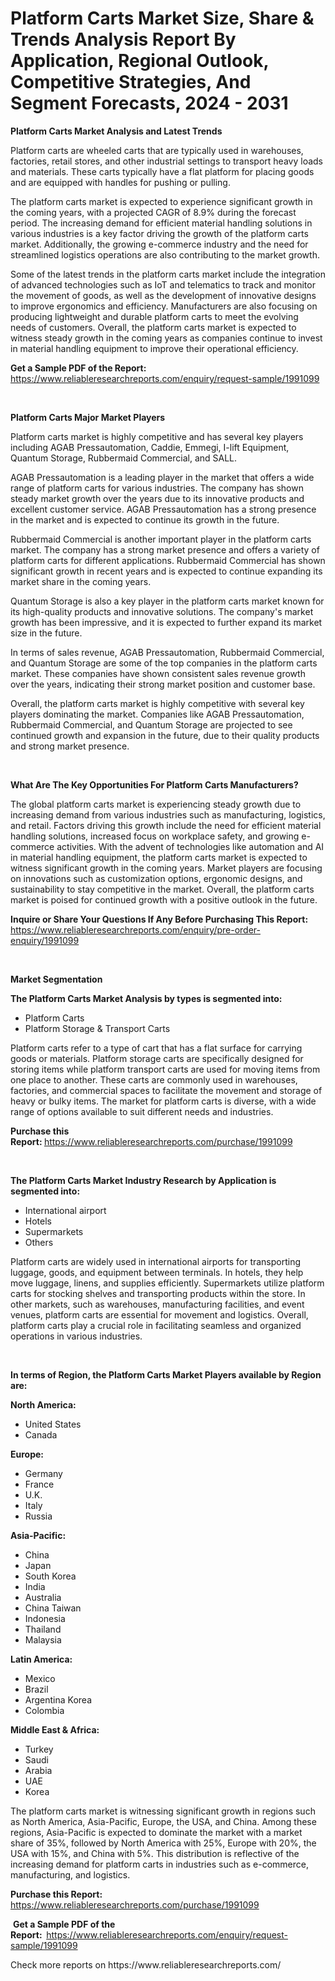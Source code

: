 <p><h1>Platform Carts Market Size, Share & Trends Analysis Report By Application, Regional Outlook, Competitive Strategies, And Segment Forecasts, 2024 - 2031</h1></p><p><strong>Platform Carts Market Analysis and Latest Trends</strong></p>
<p><p>Platform carts are wheeled carts that are typically used in warehouses, factories, retail stores, and other industrial settings to transport heavy loads and materials. These carts typically have a flat platform for placing goods and are equipped with handles for pushing or pulling.</p><p>The platform carts market is expected to experience significant growth in the coming years, with a projected CAGR of 8.9% during the forecast period. The increasing demand for efficient material handling solutions in various industries is a key factor driving the growth of the platform carts market. Additionally, the growing e-commerce industry and the need for streamlined logistics operations are also contributing to the market growth.</p><p>Some of the latest trends in the platform carts market include the integration of advanced technologies such as IoT and telematics to track and monitor the movement of goods, as well as the development of innovative designs to improve ergonomics and efficiency. Manufacturers are also focusing on producing lightweight and durable platform carts to meet the evolving needs of customers. Overall, the platform carts market is expected to witness steady growth in the coming years as companies continue to invest in material handling equipment to improve their operational efficiency.</p></p>
<p><strong>Get a Sample PDF of the Report:&nbsp;</strong> <a href="https://www.reliableresearchreports.com/enquiry/request-sample/1991099">https://www.reliableresearchreports.com/enquiry/request-sample/1991099</a></p>
<p>&nbsp;</p>
<p><strong>Platform Carts Major Market Players</strong></p>
<p><p>Platform carts market is highly competitive and has several key players including AGAB Pressautomation, Caddie, Emmegi, I-lift Equipment, Quantum Storage, Rubbermaid Commercial, and SALL. </p><p>AGAB Pressautomation is a leading player in the market that offers a wide range of platform carts for various industries. The company has shown steady market growth over the years due to its innovative products and excellent customer service. AGAB Pressautomation has a strong presence in the market and is expected to continue its growth in the future.</p><p>Rubbermaid Commercial is another important player in the platform carts market. The company has a strong market presence and offers a variety of platform carts for different applications. Rubbermaid Commercial has shown significant growth in recent years and is expected to continue expanding its market share in the coming years.</p><p>Quantum Storage is also a key player in the platform carts market known for its high-quality products and innovative solutions. The company's market growth has been impressive, and it is expected to further expand its market size in the future.</p><p>In terms of sales revenue, AGAB Pressautomation, Rubbermaid Commercial, and Quantum Storage are some of the top companies in the platform carts market. These companies have shown consistent sales revenue growth over the years, indicating their strong market position and customer base.</p><p>Overall, the platform carts market is highly competitive with several key players dominating the market. Companies like AGAB Pressautomation, Rubbermaid Commercial, and Quantum Storage are projected to see continued growth and expansion in the future, due to their quality products and strong market presence.</p></p>
<p>&nbsp;</p>
<p><strong>What Are The Key Opportunities For Platform Carts Manufacturers?</strong></p>
<p><p>The global platform carts market is experiencing steady growth due to increasing demand from various industries such as manufacturing, logistics, and retail. Factors driving this growth include the need for efficient material handling solutions, increased focus on workplace safety, and growing e-commerce activities. With the advent of technologies like automation and AI in material handling equipment, the platform carts market is expected to witness significant growth in the coming years. Market players are focusing on innovations such as customization options, ergonomic designs, and sustainability to stay competitive in the market. Overall, the platform carts market is poised for continued growth with a positive outlook in the future.</p></p>
<p><strong>Inquire or Share Your Questions If Any Before Purchasing This Report:</strong> <a href="https://www.reliableresearchreports.com/enquiry/pre-order-enquiry/1991099">https://www.reliableresearchreports.com/enquiry/pre-order-enquiry/1991099</a></p>
<p>&nbsp;</p>
<p><strong>Market Segmentation</strong></p>
<p><strong>The Platform Carts Market Analysis by types is segmented into:</strong></p>
<p><ul><li>Platform Carts</li><li>Platform Storage & Transport Carts</li></ul></p>
<p><p>Platform carts refer to a type of cart that has a flat surface for carrying goods or materials. Platform storage carts are specifically designed for storing items while platform transport carts are used for moving items from one place to another. These carts are commonly used in warehouses, factories, and commercial spaces to facilitate the movement and storage of heavy or bulky items. The market for platform carts is diverse, with a wide range of options available to suit different needs and industries.</p></p>
<p><strong>Purchase this Report:&nbsp;</strong><a href="https://www.reliableresearchreports.com/purchase/1991099">https://www.reliableresearchreports.com/purchase/1991099</a></p>
<p>&nbsp;</p>
<p><strong>The Platform Carts Market Industry Research by Application is segmented into:</strong></p>
<p><ul><li>International airport</li><li>Hotels</li><li>Supermarkets</li><li>Others</li></ul></p>
<p><p>Platform carts are widely used in international airports for transporting luggage, goods, and equipment between terminals. In hotels, they help move luggage, linens, and supplies efficiently. Supermarkets utilize platform carts for stocking shelves and transporting products within the store. In other markets, such as warehouses, manufacturing facilities, and event venues, platform carts are essential for movement and logistics. Overall, platform carts play a crucial role in facilitating seamless and organized operations in various industries.</p></p>
<p>&nbsp;</p>
<p><strong>In terms of Region, the Platform Carts Market Players available by Region are:</strong></p>
<p>
    <p> <strong> North America: </strong>
        <ul>
            <li>United States</li>
            <li>Canada</li>
        </ul>
        </p> 
    <p> <strong> Europe: </strong>
        <ul>
            <li>Germany</li>
            <li>France</li>
            <li>U.K.</li>
            <li>Italy</li>
            <li>Russia</li>
        </ul>
        </p> 
    <p> <strong> Asia-Pacific: </strong>
        <ul>
            <li>China</li>
            <li>Japan</li>
            <li>South Korea</li>
            <li>India</li>
            <li>Australia</li>
            <li>China Taiwan</li>
            <li>Indonesia</li>
            <li>Thailand</li>
            <li>Malaysia</li>
        </ul>
        </p> 
    <p> <strong> Latin America: </strong>
        <ul>
            <li>Mexico</li>
            <li>Brazil</li>
            <li>Argentina Korea</li>
            <li>Colombia</li>
        </ul>
        </p> 
    <p> <strong> Middle East & Africa: </strong>
        <ul>
            <li>Turkey</li>
            <li>Saudi</li>
            <li>Arabia</li>
            <li>UAE</li>
            <li>Korea</li>
        </ul>
    </p>
    </p>
<p><p>The platform carts market is witnessing significant growth in regions such as North America, Asia-Pacific, Europe, the USA, and China. Among these regions, Asia-Pacific is expected to dominate the market with a market share of 35%, followed by North America with 25%, Europe with 20%, the USA with 15%, and China with 5%. This distribution is reflective of the increasing demand for platform carts in industries such as e-commerce, manufacturing, and logistics.</p></p>
<p><strong>Purchase this Report: </strong><a href="https://www.reliableresearchreports.com/purchase/1991099">https://www.reliableresearchreports.com/purchase/1991099</a></p>
<p>&nbsp;<strong>Get a Sample PDF of the Report:&nbsp;&nbsp;</strong><a href="https://www.reliableresearchreports.com/enquiry/request-sample/1991099">https://www.reliableresearchreports.com/enquiry/request-sample/1991099</a></p>
<p><strong></strong></p>
<p>Check more reports on https://www.reliableresearchreports.com/</p>